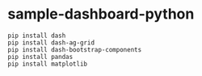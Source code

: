 # sample-dashboard-python

```
pip install dash
pip install dash-ag-grid
pip install dash-bootstrap-components
pip install pandas
pip install matplotlib
```
